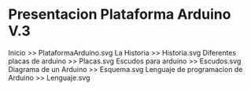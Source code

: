 Presentacion Plataforma Arduino  V.3
====================================

Inicio >> PlataformaArduino.svg
La Historia >> Historia.svg
Diferentes placas de arduino >> Placas.svg
Escudos para arduino >> Escudos.svg
Diagrama de un Arduino >> Esquema.svg
Lenguaje de programacion de Arduino >> Lenguaje.svg
